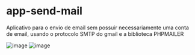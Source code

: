# app-send-mail
Aplicativo para o envio de email sem possuir necessariamente uma conta de email, usando o protocolo SMTP do gmail e a biblioteca PHPMAILER

![image](https://user-images.githubusercontent.com/73638807/198453277-aa701ae9-d756-4a3c-9ed3-34c8575b1f8c.png)
![image](https://user-images.githubusercontent.com/73638807/198454853-4be0658e-d90d-459b-83dc-2c5447b5c20b.png)

